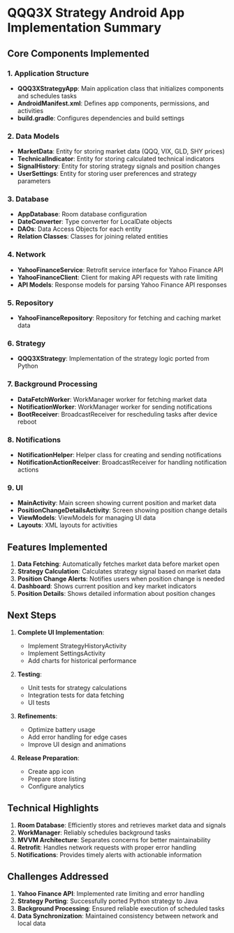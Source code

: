 # QQQ3X Strategy Android App Implementation Summary

## Core Components Implemented

### 1. Application Structure
- **QQQ3XStrategyApp**: Main application class that initializes components and schedules tasks
- **AndroidManifest.xml**: Defines app components, permissions, and activities
- **build.gradle**: Configures dependencies and build settings

### 2. Data Models
- **MarketData**: Entity for storing market data (QQQ, VIX, GLD, SHY prices)
- **TechnicalIndicator**: Entity for storing calculated technical indicators
- **SignalHistory**: Entity for storing strategy signals and position changes
- **UserSettings**: Entity for storing user preferences and strategy parameters

### 3. Database
- **AppDatabase**: Room database configuration
- **DateConverter**: Type converter for LocalDate objects
- **DAOs**: Data Access Objects for each entity
- **Relation Classes**: Classes for joining related entities

### 4. Network
- **YahooFinanceService**: Retrofit service interface for Yahoo Finance API
- **YahooFinanceClient**: Client for making API requests with rate limiting
- **API Models**: Response models for parsing Yahoo Finance API responses

### 5. Repository
- **YahooFinanceRepository**: Repository for fetching and caching market data

### 6. Strategy
- **QQQ3XStrategy**: Implementation of the strategy logic ported from Python

### 7. Background Processing
- **DataFetchWorker**: WorkManager worker for fetching market data
- **NotificationWorker**: WorkManager worker for sending notifications
- **BootReceiver**: BroadcastReceiver for rescheduling tasks after device reboot

### 8. Notifications
- **NotificationHelper**: Helper class for creating and sending notifications
- **NotificationActionReceiver**: BroadcastReceiver for handling notification actions

### 9. UI
- **MainActivity**: Main screen showing current position and market data
- **PositionChangeDetailsActivity**: Screen showing position change details
- **ViewModels**: ViewModels for managing UI data
- **Layouts**: XML layouts for activities

## Features Implemented

1. **Data Fetching**: Automatically fetches market data before market open
2. **Strategy Calculation**: Calculates strategy signal based on market data
3. **Position Change Alerts**: Notifies users when position change is needed
4. **Dashboard**: Shows current position and key market indicators
5. **Position Details**: Shows detailed information about position changes

## Next Steps

1. **Complete UI Implementation**:
   - Implement StrategyHistoryActivity
   - Implement SettingsActivity
   - Add charts for historical performance

2. **Testing**:
   - Unit tests for strategy calculations
   - Integration tests for data fetching
   - UI tests

3. **Refinements**:
   - Optimize battery usage
   - Add error handling for edge cases
   - Improve UI design and animations

4. **Release Preparation**:
   - Create app icon
   - Prepare store listing
   - Configure analytics

## Technical Highlights

1. **Room Database**: Efficiently stores and retrieves market data and signals
2. **WorkManager**: Reliably schedules background tasks
3. **MVVM Architecture**: Separates concerns for better maintainability
4. **Retrofit**: Handles network requests with proper error handling
5. **Notifications**: Provides timely alerts with actionable information

## Challenges Addressed

1. **Yahoo Finance API**: Implemented rate limiting and error handling
2. **Strategy Porting**: Successfully ported Python strategy to Java
3. **Background Processing**: Ensured reliable execution of scheduled tasks
4. **Data Synchronization**: Maintained consistency between network and local data